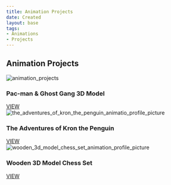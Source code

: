 ```yaml
---
title: Animation Projects
date: Created
layout: base
tags:
- Animations
- Projects
---
```


<h2 class="section-head">Animation Projects</h2>
<section class="grid">

  <article class="card">
    <div class="card__img"><img src="/images/animation_projects.png" alt="animation_projects"></div>
    <div class="card__content">
      <h1 class="card__header">Pac-man & Ghost Gang 3D Model</h1>
      <a href="/pac-man _&_ghost_gang_3d_model" button class="card__btn">VIEW</a>
    </div>
  </article>

  <article class="card">
    <div class="card__img"><img src="/images/the_adventures_of_kron_the_penguin_animation_profile_picture.png"
        alt="the_adventures_of_kron_the_penguin_animatio_profile_picture"></div>
    <div class="card__content">
      <h1 class="card__header">The Adventures of Kron the Penguin</h1>
      <a href="/the_adventures_of_kron_the_penguin" button class="card__btn">VIEW</a>
    </div>
  </article>

  <article class="card">
    <div class="card__img"><img src="/images/wooden_3d_model_chess_set_animation_profile_picture.png"
        alt="wooden_3d_model_chess_set_animation_profile_picture"></div>
    <div class="card__content">
      <h1 class="card__header">Wooden 3D Model Chess Set</h1>
      <a href="/wooden_3d_model_chess_set" button class="card__btn">VIEW</a>
    </div>
  </article>

</section>